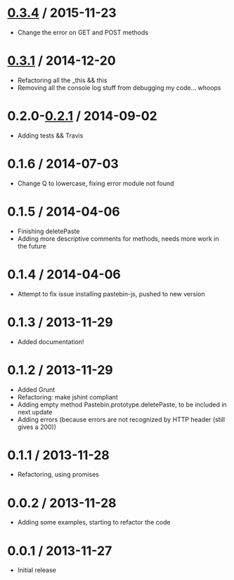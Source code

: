 [0.3.4](https://github.com/j3lte/pastebin-js/releases/tag/v0.3.4) / 2015-11-23
==================

  * Change the error on GET and POST methods

[0.3.1](https://github.com/j3lte/pastebin-js/releases/tag/v0.3.1) / 2014-12-20
==================

  * Refactoring all the _this && this
  * Removing all the console log stuff from debugging my code... whoops

0.2.0-[0.2.1](https://github.com/j3lte/pastebin-js/releases/tag/v0.2.1) / 2014-09-02
==================

  * Adding tests && Travis

0.1.6 / 2014-07-03
==================

  * Change Q to lowercase, fixing error module not found

0.1.5 / 2014-04-06
==================

  * Finishing deletePaste
  * Adding more descriptive comments for methods, needs more work in the future

0.1.4 / 2014-04-06
==================

  * Attempt to fix issue installing pastebin-js, pushed to new version

0.1.3 / 2013-11-29
==================

  * Added documentation!

0.1.2 / 2013-11-29
==================

  * Added Grunt
  * Refactoring: make jshint compliant
  * Adding empty method Pastebin.prototype.deletePaste, to be included in next update
  * Adding errors (because errors are not recognized by HTTP header (still gives a 200))

0.1.1 / 2013-11-28
==================

  * Refactoring, using promises

0.0.2 / 2013-11-28
==================

  * Adding some examples, starting to refactor the code

0.0.1 / 2013-11-27
==================

  * Initial release
